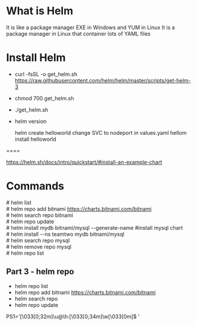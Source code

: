 #  What is Helm 

It is like a package manager EXE in Windows and YUM in Linux 
It is a package manager in Linux that container lots of YAML files 

# Install Helm

  - curl -fsSL -o get_helm.sh https://raw.githubusercontent.com/helm/helm/master/scripts/get-helm-3
  - chmod 700 get_helm.sh
  - ./get_helm.sh
  - helm version

    helm create helloworld
    change SVC to nodeport in values.yaml
    hellom install helloworld 

====

https://helm.sh/docs/intro/quickstart/#install-an-example-chart

# Commands

\# helm list  <br />
\# helm repo add bitnami https://charts.bitnami.com/bitnami  <br />
\# helm search repo bitnami  <br />
\# helm repo update      <br />
\# helm install mydb bitnami/mysql --generate-name #install mysql chart  <br />
\# helm install --ns teamtwo mydb bitnami/mysql  <br />
\# helm search repo mysql  <br />
\# helm remove repo mysql   <br />
\# helm repo list  <br />

## Part 3 - helm repo 

- helm repo list 
- helm repo add bitnami https://charts.bitnami.com/bitnami
- helm search repo 
- helm repo update 

PS1='\[\033[0;32m\]\u@\h:\[\033[0;34m\]\w\[\033[0m\]\$ '





